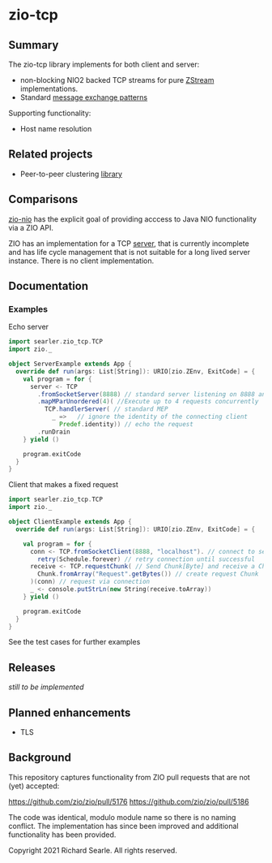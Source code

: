 # zio-tcp

## Summary

The zio-tcp library implements for both client and server:
* non-blocking NIO2 backed TCP streams for pure [ZStream](https://zio.dev/docs/datatypes/stream/stream) implementations.
* Standard [message exchange patterns](https://en.wikipedia.org/wiki/Enterprise_Integration_Patterns)

Supporting functionality:
* Host name resolution

## Related projects

* Peer-to-peer clustering [library](https://github.com/searler/zio-peer)

## Comparisons

 [zio-nio](https://zio.github.io/zio-nio/) has the explicit goal of providing acccess to Java NIO 
 functionality via a ZIO API.

ZIO has an implementation for a TCP 
[server](https://javadoc.io/static/dev.zio/zio-streams_2.12/1.0.9/zio/stream/ZStream$.html#fromSocketServer(port:Int,host:Option[String]):zio.stream.ZStream[zio.blocking.Blocking,Throwable,ZStreamPlatformSpecificConstructors.this.Connection]), 
that is currently incomplete and has life cycle management that is not suitable for a long lived server instance. There
is no client implementation.
 

## Documentation

### Examples

Echo server 
```scala
import searler.zio_tcp.TCP
import zio._

object ServerExample extends App {
  override def run(args: List[String]): URIO[zio.ZEnv, ExitCode] = {
    val program = for {
      server <- TCP
        .fromSocketServer(8888) // standard server listening on 8888 and wildcard bound
        .mapMParUnordered(4)( //Execute up to 4 requests concurrently
          TCP.handlerServer( // standard MEP
            _ =>   // ignore the identity of the connecting client
              Predef.identity)) // echo the request
        .runDrain
    } yield ()

    program.exitCode
  }
}
```

Client that makes a fixed request

```scala
import searler.zio_tcp.TCP
import zio._

object ClientExample extends App {
  override def run(args: List[String]): URIO[zio.ZEnv, ExitCode] = {

    val program = for {
      conn <- TCP.fromSocketClient(8888, "localhost"). // connect to server
        retry(Schedule.forever) // retry connection until successful
      receive <- TCP.requestChunk( // Send Chunk[Byte] and receive a Chunk[Byte]
        Chunk.fromArray("Request".getBytes()) // create request Chunk
      )(conn) // request via connection
      _ <- console.putStrLn(new String(receive.toArray))
    } yield ()

    program.exitCode
  }
}
```

See the test cases for further examples

## Releases
_still to be implemented_

## Planned enhancements

* TLS 

## Background
This repository captures functionality from ZIO pull requests that are not (yet) accepted:

https://github.com/zio/zio/pull/5176
https://github.com/zio/zio/pull/5186

The code was identical, modulo module name so there is no naming conflict.
The implementation has since been improved and additional functionality has been provided.


Copyright 2021 Richard Searle. All rights reserved.